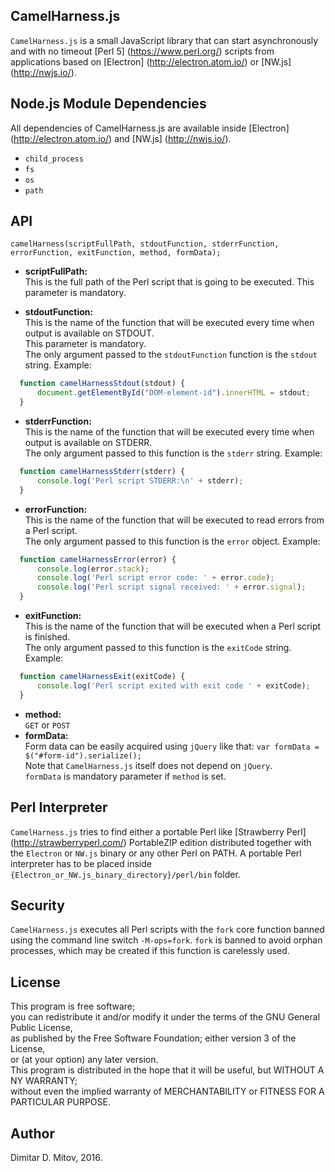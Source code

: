 CamelHarness.js
--------------------------------------------------------------------------------
  
```CamelHarness.js``` is a small JavaScript library that can start asynchronously and with no timeout [Perl 5] (https://www.perl.org/) scripts from applications based on [Electron] (http://electron.atom.io/) or [NW.js] (http://nwjs.io/).
  
## Node.js Module Dependencies
All dependencies of CamelHarness.js are available inside [Electron] (http://electron.atom.io/) and [NW.js] (http://nwjs.io/).
* ```child_process```
* ```fs```
* ```os```
* ```path```
  
## API
  ```camelHarness(scriptFullPath, stdoutFunction, stderrFunction, errorFunction, exitFunction, method, formData);```  
* **scriptFullPath:**  
  This is the full path of the Perl script that is going to be executed. This parameter is mandatory.  
  
* **stdoutFunction:**  
  This is the name of the function that will be executed every time when output is available on STDOUT.  
  This parameter is mandatory.  
  The only argument passed to the ```stdoutFunction``` function is the ```stdout``` string. Example:  

```javascript
  function camelHarnessStdout(stdout) {
      document.getElementById("DOM-element-id").innerHTML = stdout;
  }
```

* **stderrFunction:**  
  This is the name of the function that will be executed every time when output is available on STDERR.  
  The only argument passed to this function is the ```stderr``` string. Example:  

```javascript
  function camelHarnessStderr(stderr) {
      console.log('Perl script STDERR:\n' + stderr);
  }
```

* **errorFunction:**  
  This is the name of the function that will be executed to read errors from a Perl script.  
  The only argument passed to this function is the ```error``` object. Example:  

```javascript
  function camelHarnessError(error) {
      console.log(error.stack); 
      console.log('Perl script error code: ' + error.code); 
      console.log('Perl script signal received: ' + error.signal);
  }
```

* **exitFunction:**  
  This is the name of the function that will be executed when a Perl script is finished.  
  The only argument passed to this function is the ```exitCode``` string. Example:  

```javascript
  function camelHarnessExit(exitCode) {
      console.log('Perl script exited with exit code ' + exitCode);
  }
```

* **method:**  
  ```GET``` or ```POST```
* **formData:**  
  Form data can be easily acquired using ```jQuery``` like that: ```var formData = $("#form-id").serialize();```  
  Note that ```CamelHarness.js``` itself does not depend on ```jQuery```.  
  ```formData``` is mandatory parameter if ```method``` is set.  
  
## Perl Interpreter
```CamelHarness.js``` tries to find either a portable Perl like [Strawberry Perl] (http://strawberryperl.com/) PortableZIP edition distributed together with the ```Electron``` or ```NW.js``` binary or any other Perl on PATH. A portable Perl interpreter has to be placed inside ```{Electron_or_NW.js_binary_directory}/perl/bin``` folder.  
  
## Security
```CamelHarness.js``` executes all Perl scripts with the ```fork``` core function banned using the command line switch ```-M-ops=fork```. ```fork``` is banned to avoid orphan processes, which may be created if this function is carelessly used.  

## License
  
This program is free software;  
you can redistribute it and/or modify it under the terms of the GNU General Public License,  
as published by the Free Software Foundation; either version 3 of the License,  
or (at your option) any later version.  
This program is distributed in the hope that it will be useful, but WITHOUT A NY WARRANTY;  
without even the implied warranty of MERCHANTABILITY or FITNESS FOR A PARTICULAR PURPOSE.  
  
## Author
  
Dimitar D. Mitov, 2016.
